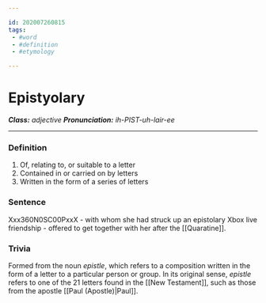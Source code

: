 ```yaml
---

id: 202007260815
tags:
 - #word
 - #definition
 - #etymology 

---
```


# Epistyolary
**_Class:_** *adjective*
**_Pronunciation:_** *ih-PIST-uh-lair-ee*

---

### Definition
1. Of, relating to, or suitable to a letter
2. Contained in or carried on by letters
3. Written in the form of a series of letters
### Sentence
Xxx360N0SC00PxxX - with whom she had struck up an epistolary Xbox live friendship - offered to get together with her after the [[Quaratine]].

### Trivia
Formed from the noun *epistle*, which refers to a composition written in the form of a letter to a particular person or group. In its original sense, *epistle* refers to one of the 21 letters found in the [[New Testament]], such as those from the apostle [[Paul (Apostle)|Paul]].